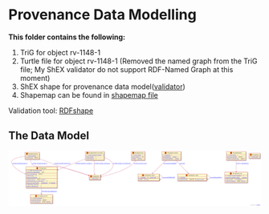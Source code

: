 # Provenance Data Modelling 

**This folder contains the following:**
<ol>
    <li> TriG for object rv-1148-1
    <li> Turtle file for object rv-1148-1 (Removed the named graph from the TriG file; My ShEX validator do not support RDF-Named Graph at this moment)
    <li> ShEX shape for provenance data model(<a href="validator.shex">validator<a>)
    <li> Shapemap can be found in <a href="shapemap.txt">shapemap file<a>
</ol>

Validation tool: <a href="https://rdfshape.weso.es/shexValidate ">RDFshape<a>

## The Data Model

![Data Model Diagram](resource/visualization.svg)



